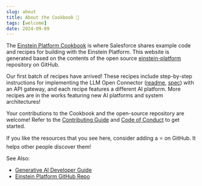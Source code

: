 ```yaml
---
slug: about
title: About the Cookbook 📖
tags: [welcome]
date: 2024-09-09
---
```


The [Einstein Platform Cookbook](https://opensource.salesforce.com/einstein-platform/) is where Salesforce shares example code and recipes for building with the Einstein Platform. This website is generated based on the contents of the open source [einstein-platform](https://github.com/salesforce/einstein-platform) repository on GitHub.

Our first batch of recipes have arrived! These recipes include step-by-step instructions for implementing the LLM Open Connector ([readme](https://github.com/salesforce/einstein-platform?tab=readme-ov-file#llm-open-connector), [spec](/docs/apis/llm-open-connector)) with an API gateway, and each recipe features a different AI platform. More recipes are in the works featuring new AI platforms and system architectures!

Your contributions to the Cookbook and the open-source repository are welcome! Refer to the [Contributing Guide](https://github.com/salesforce/einstein-platform/blob/main/CONTRIBUTING.md) and [Code of Conduct](https://github.com/salesforce/einstein-platform/blob/main/CODE_OF_CONDUCT.md) to get started.

If you like the resources that you see here, consider adding a ⭐ on GitHub. It helps other people discover them!

See Also:

- [Generative AI Developer Guide](https://developer.salesforce.com/docs/einstein/genai/overview)
- [Einstein Platform GitHub Repo](https://github.com/salesforce/einstein-platform)
